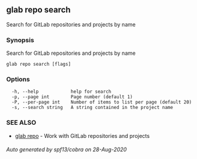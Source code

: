 ## glab repo search

Search for GitLab repositories and projects by name

### Synopsis

Search for GitLab repositories and projects by name

```
glab repo search [flags]
```

### Options

```
  -h, --help            help for search
  -p, --page int        Page number (default 1)
  -P, --per-page int    Number of items to list per page (default 20)
  -s, --search string   A string contained in the project name
```

### SEE ALSO

* [glab repo](glab_repo.md)	 - Work with GitLab repositories and projects

###### Auto generated by spf13/cobra on 28-Aug-2020
